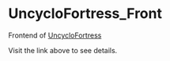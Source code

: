 # UncycloFortress_Front

Frontend of [UncycloFortress](https://github.com/Xen-alpha/UncycloFortress)

Visit the link above to see details.
